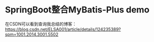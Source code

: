 # SpringBoot整合MyBatis-Plus demo
在CSDN可以看到查询我总结的博客：
https://blog.csdn.net/ELSA001/article/details/124235389?spm=1001.2014.3001.5502

